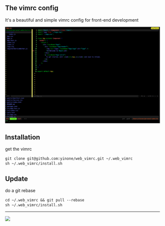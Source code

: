 ## The vimrc config
It's a beautiful and simple vimrc config for front-end development

![](vim.png)

## Installation
get the vimrc

    git clone git@github.com:yinone/web_vimrc.git ~/.web_vimrc
    sh ~/.web_vimrc/install.sh

## Update
do a git rebase

    cd ~/.web_vimrc && git pull --rebase
    sh ~/.web_vimrc/install.sh

---
![](https://dl.dropboxusercontent.com/s/blyjx1sh5ncdpqo/vi.png?dl=0)
